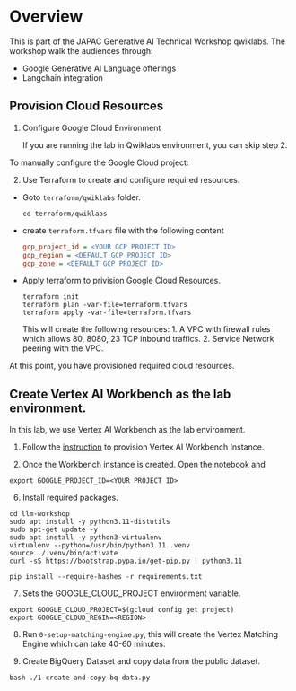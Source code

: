 # Overview

This is part of the JAPAC Generative AI Technical Workshop qwiklabs. The workshop walk the audiences through:

* Google Generative AI Language offerings
* Langchain integration

## Provision Cloud Resources

1. Configure Google Cloud Environment

    If you are running the lab in Qwiklabs environment, you can skip step 2.

To manually configure the Google Cloud project:

2. Use Terraform to create and configure required resources.

- Goto `terraform/qwiklabs` folder.

    ```shell
    cd terraform/qwiklabs
    ```

- create `terraform.tfvars` file with the following content

    ```ini
    gcp_project_id = <YOUR GCP PROJECT ID>
    gcp_region = <DEFAULT GCP PROJECT ID> 
    gcp_zone = <DEFAULT GCP PROJECT ID> 
    ```

- Apply terraform to privision Google Cloud Resources.

    ```shell
    terraform init
    terraform plan -var-file=terraform.tfvars
    terraform apply -var-file=terraform.tfvars
    ```

    This will create the following resources:
        1. A VPC with firewall rules which allows 80, 8080, 23 TCP inbound traffics.
        2. Service Network peering with the VPC.

At this point, you have provisioned required cloud resources.

## Create Vertex AI Workbench as the lab environment.

In this lab, we use Vertex AI Workbench as the lab environment.

1. Follow the [instruction](https://cloud.google.com/vertex-ai/docs/workbench/instances/create-console-quickstart) to provision Vertex AI Workbench Instance.

2. Once the Workbench instance is created. Open the notebook and 

```shell
export GOOGLE_PROJECT_ID=<YOUR PROJECT ID>
```
6. Install required packages.
```shell
cd llm-workshop
sudo apt install -y python3.11-distutils
sudo apt-get update -y
sudo apt install -y python3-virtualenv
virtualenv --python=/usr/bin/python3.11 .venv
source ./.venv/bin/activate
curl -sS https://bootstrap.pypa.io/get-pip.py | python3.11

pip install --require-hashes -r requirements.txt

```
7. Sets the GOOGLE_CLOUD_PROJECT environment variable.
```shell
export GOOGLE_CLOUD_PROJECT=$(gcloud config get project)
export GOOGLE_CLOUD_REGIN=<REGION>
```

8. Run `0-setup-matching-engine.py`, this will create the Vertex Matching Engine which can take 40-60 minutes.

9. Create BigQuery Dataset and copy data from the public dataset.
```shell
bash ./1-create-and-copy-bq-data.py
```
